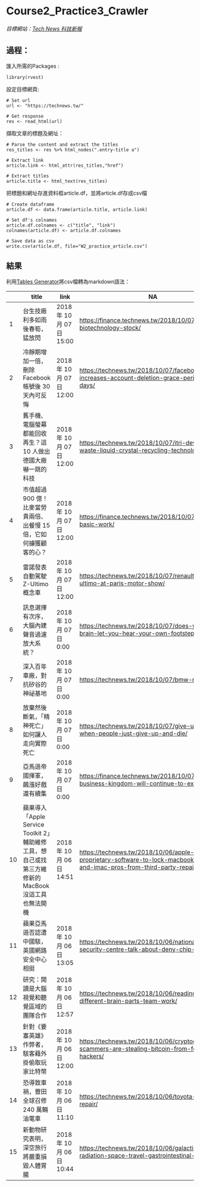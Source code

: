 # Course2_Practice3_Crawler
###### 目標網站：[Tech News 科技新報](https://technews.tw/)

## 過程：
匯入所需的Packages :
```
library(rvest)
```
設定目標網頁:
```
# Set url
url <- "https://technews.tw/"

# Get response
res <- read_html(url)
```
擷取文章的標題及網址：
```
# Parse the content and extract the titles
res_titles <- res %>% html_nodes(".entry-title a")

# Extract link
article.link <- html_attr(res_titles,"href") 

# Extract titles
article.title <- html_text(res_titles)
```
把標題和網址存進資料框article.df，並將article.df存成csv檔
```
# Create dataframe
article.df <- data.frame(article.title, article.link)

# Set df's colnames
article.df.colnames <- c("title", "link")
colnames(article.df) <- article.df.colnames

# Save data as csv
write.csv(article.df, file="W2_practice_article.csv")
```
## 結果
利用[Tables Generator](http://www.tablesgenerator.com/markdown_tables)將csv檔轉為markdown語法：

|    | title                                                                                                | link                      | NA                                                                                                                              |
|----|------------------------------------------------------------------------------------------------------|---------------------------|---------------------------------------------------------------------------------------------------------------------------------|
| 1  | 台生技廠利多如雨後春筍，猛放閃                                                                       | 2018 年 10 月 07 日 15:00 | https://finance.technews.tw/2018/10/07/taiwan-biotechnology-stock/                                                              |
| 2  | 冷靜期增加一倍，刪除 Facebook 帳號後 30 天內可反悔                                                   | 2018 年 10 月 07 日 12:00 | https://technews.tw/2018/10/07/facebook-increases-account-deletion-grace-period-to-30-days/                                     |
| 3  | 舊手機、電腦螢幕都能回收再生？這 10 人做出德國大廠嚇一跳的科技                                       | 2018 年 10 月 07 日 12:00 | https://technews.tw/2018/10/07/itri-develops-waste-liquid-crystal-recycling-technology/                                         |
| 4  | 市值超過 900 億！比麥當勞貴兩倍、出餐慢 15 倍，它如何擄獲顧客的心？                                  | 2018 年 10 月 07 日 12:00 | https://finance.technews.tw/2018/10/07/do-basic-work/                                                                           |
| 5  | 雷諾發表自動駕駛 Z-Ultimo 概念車                                                                     | 2018 年 10 月 07 日 12:00 | https://technews.tw/2018/10/07/renault-ez-ultimo-at-paris-motor-show/                                                           |
| 6  | 訊息選擇有次序，大腦內建聲音過濾放大系統？                                                           | 2018 年 10 月 07 日 0:00  | https://technews.tw/2018/10/07/does-your-brain-let-you-hear-your-own-footsteps/                                                 |
| 7  | 深入百年車廠，對抗矽谷的神祕基地                                                                     | 2018 年 10 月 07 日 0:00  | https://technews.tw/2018/10/07/bmw-rd-center/                                                                                   |
| 8  | 放棄然後斷氣，「精神死亡」如何讓人走向實際死亡                                                       | 2018 年 10 月 07 日 0:00  | https://technews.tw/2018/10/07/give-up-itis-when-people-just-give-up-and-die/                                                   |
| 9  | 亞馬遜帝國揮軍，飆漲好戲還有續集                                                                     | 2018 年 10 月 07 日 0:00  | https://finance.technews.tw/2018/10/07/amazons-business-kingdom-will-continue-to-expand/                                        |
| 10 | 蘋果導入「Apple Service Toolkit 2」輔助維修工具，想自己或找第三方維修新的 MacBook 沒這工具也無法開機 | 2018 年 10 月 06 日 14:51 | https://technews.tw/2018/10/06/apple-is-using-proprietary-software-to-lock-macbook-pros-and-imac-pros-from-third-party-repairs/ |
| 11 | 蘋果亞馬遜否認遭中國駭，英國網路安全中心相挺                                                         | 2018 年 10 月 06 日 13:05 | https://technews.tw/2018/10/06/national-cyber-security-centre-talk-about-deny-chip-event/                                       |
| 12 | 研究：閱讀是大腦視覺和聽覺區域的團隊合作                                                             | 2018 年 10 月 06 日 12:57 | https://technews.tw/2018/10/06/reading-is-different-brain-parts-team-work/                                                      |
| 13 | 針對《要塞英雄》作弊者，駭客藉外掛偷取玩家比特幣                                                     | 2018 年 10 月 06 日 12:00 | https://technews.tw/2018/10/06/cryptocurrency-scammers-are-stealing-bitcoin-from-fortnite-hackers/                              |
| 14 | 恐導致車禍，豐田全球召修 240 萬輛油電車                                                              | 2018 年 10 月 06 日 11:10 | https://technews.tw/2018/10/06/toyota-car-repair/                                                                               |
| 15 | 新動物研究表明，深空旅行將嚴重損毀人體胃腸                                                           | 2018 年 10 月 06 日 10:44 | https://technews.tw/2018/10/06/galactic-cosmic-radiation-space-travel-gastrointestinal-cancer/                                  |



